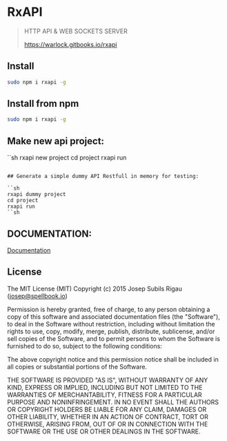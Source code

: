 # RxAPI
> HTTP API & WEB SOCKETS SERVER
>
> https://warlock.gitbooks.io/rxapi

## Install
```sh
sudo npm i rxapi -g
```

## Install from npm
```sh
sudo npm i rxapi -g
```

## Make new api project:
``sh
rxapi new project
cd project
rxapi run
```

## Generate a simple dummy API Restfull in memory for testing:

``sh
rxapi dummy project
cd project
rxapi run
``sh
```

## DOCUMENTATION:
[Documentation](https://warlock.gitbooks.io/rxapi)


## License
The MIT License (MIT)
Copyright (c) 2015 Josep Subils Rigau (josep@spellbook.io)

Permission is hereby granted, free of charge, to any person obtaining a copy of this software and associated documentation files (the "Software"), to deal in the Software without restriction, including without limitation the rights to use, copy, modify, merge, publish, distribute, sublicense, and/or sell copies of the Software, and to permit persons to whom the Software is furnished to do so, subject to the following conditions:

The above copyright notice and this permission notice shall be included in all copies or substantial portions of the Software.

THE SOFTWARE IS PROVIDED "AS IS", WITHOUT WARRANTY OF ANY KIND, EXPRESS OR IMPLIED, INCLUDING BUT NOT LIMITED TO THE WARRANTIES OF MERCHANTABILITY, FITNESS FOR A PARTICULAR PURPOSE AND NONINFRINGEMENT. IN NO EVENT SHALL THE AUTHORS OR COPYRIGHT HOLDERS BE LIABLE FOR ANY CLAIM, DAMAGES OR OTHER LIABILITY, WHETHER IN AN ACTION OF CONTRACT, TORT OR OTHERWISE, ARISING FROM, OUT OF OR IN CONNECTION WITH THE SOFTWARE OR THE USE OR OTHER DEALINGS IN THE SOFTWARE.
